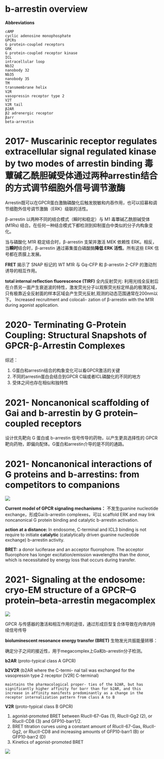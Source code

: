 # b-arrestin overview


**Abbreviations**
```
cAMP
cyclic adenosine monophosphate
GPCRs
G protein-coupled receptors
GRK
G protein-coupled receptor kinase
ICL
intracellular loop
Nb32
nanobody 32
Nb35
nanobody 35
TM
transmembrane helix
V2R
vasopressin receptor type 2
V2T
V2R tail
β2AR
β2 adrenergic receptor
βarr
beta-arrestin

```
# 2017- Muscarinic receptor regulates extracellular signal regulated kinase by two modes of arrestin binding 毒蕈碱乙酰胆碱受体通过两种arrestin结合的方式调节细胞外信号调节激酶

Arrestin既可以在GPCR蛋白激酶磷酸化后触发脱敏和内吞作用，也可以招募和调节细胞外信号调节激酶（ERK）级联的活性。

β-arrestin 以两种不同的结合模式（瞬时和稳定）与 M1 毒蕈碱乙酰胆碱受体 (M1Rs) 结合。在任何一种结合模式下都检测到抑制蛋白中类似的分子内构象变化。

当与磷酸化 M1R 稳定结合时，β-arrestin 支架并激活 MEK 依赖性 ERK。相反，当**瞬时**结合时，β-arrestin 通过募集蛋白磷酸酶**降低 ERK 活性**。所有这些 ERK 信号都在质膜上发展。

**FRET** 揭示了 SNAP 标记的 WT M1R 与 Gq-CFP 和 β-arrestin 2-CFP 的激动剂诱导的相互作用。

**total internal reflection fluorescence (TIRF)** 全内反射荧光:
利用光线全反射后在介质另一面产生衰逝波的特性，激发荧光分子以观察荧光标定样品的极薄区域，只有极靠近全反射面的样本区域会产生荧光反射,观测的动态范围通常在200nm以下。
Increased recruitment and colocali- zation of β-arrestin with the M1R during agonist application.

# 2020- Terminating G-Protein Coupling: Structural Snapshots of GPCR-β-Arrestin Complexes

综述：

1. G蛋白和arrestin结合的构象变化可以看GPCR激活的关键
2. 不同的arrestin蛋白会结合到GPCR C端或者ICL磷酸化的不同的地方
3. 受体之间也存在相似和独特性

# 2021- Noncanonical scaffolding of Gai and b-arrestin by G protein–coupled receptors

设计优先靶向 G 蛋白或 b-arrestin 信号传导的药物，以产生更具选择性的 GPCR 靶向药物，即偏向配体。G蛋白和arrestin介导的是不同的通路。

# 2021- Noncanonical interactions of G proteins and b-arrestins: from competitors to companions

![](https://xpic.x-mol.com/20210420%2F10.1111_febs.15749.jpg)

**Current model of GPCR signaling mechanisms：** 不发生guanine nucleotide exchange，形成Gai:b-arrestin complexes，可以 scaffold ERK and may link noncanonical G protein binding and catalytic b-arrestin activation. 

**action at a distance:** In endosome, C-terminal and ICL3 binding is not require to initiate **catalytic** (catalytically driven guanine nucleotide exchange) b-arrestin activity.

**BRET:**
a donor luciferase and an acceptor fluorophore. The acceptor fluorophore has longer excitation/emission wavelengths than the donor, which is necessitated by energy loss that occurs during transfer. 



# 2021- Signaling at the endosome: cryo-EM structure of a GPCR–G protein–beta-arrestin megacomplex

![](https://febs.onlinelibrary.wiley.com/cms/asset/92220202-60b9-48c2-bb40-8514adb65bba/febs15773-fig-0001-m.png)

GPCR 与传感器的激活和相互作用的途径，通过形成巨型复合体导致在内体内持续信号传导

**bioluminescent resonance energy transfer (BRET)** 生物发光共振能量转移：

确定分子之间的接近性，用于megacomplex上Ga和b-arrestin分子检测。

**b2AR** (proto-typical class A GPCR)

**b2V2R** (b2AR where the C-termi- nal tail was exchanged for the vasopressin type 2 receptor [V2R] C-terminal)

	maintains the pharmacological proper- ties of the b2AR, but has significantly higher affinity for barr than for b2AR, and this increase in affinity manifests predominantly as a change in the receptor internalization pattern from class A to B 

**V2R** (proto-typical class B GPCR)

1. agonist-promoted BRET between RlucII-67-Gas (1), RlucII-Gg2 (2), or RlucII-CD8 (3) and GFP10-barr1/2.
1. BRET titration curves using a constant amount of RlucII-67-Gas, RlucII-Gg2, or RlucII-CD8 and increasing amounts of GFP10-barr1 (B) or GFP10-barr2 (D) 
1. Kinetics of agonist-promoted BRET

![](https://www.ncbi.nlm.nih.gov/pmc/articles/instance/5418658/bin/nihms857797f4.jpg)


